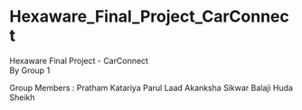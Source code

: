 # Hexaware_Final_Project_CarConnect
Hexaware Final Project - CarConnect  
By Group 1

Group Members :
Pratham Katariya
Parul Laad
Akanksha Sikwar
Balaji
Huda Sheikh
